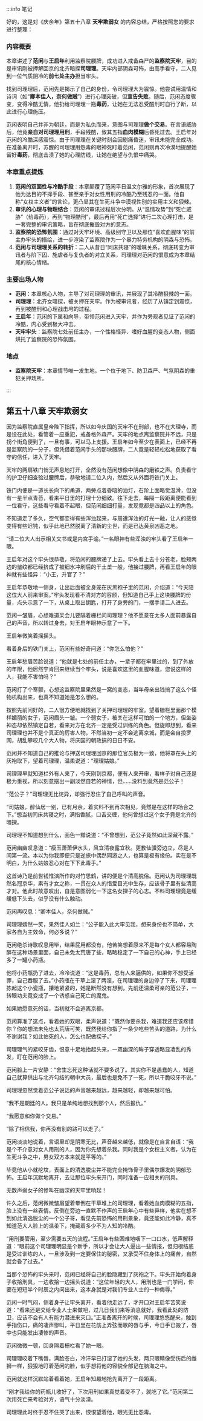 :::info 笔记

好的，这是对《庆余年》第五十八章 **天牢欺弱女** 的内容总结，严格按照您的要求进行整理：

### 内容概要

本章讲述了**范闲**与**王启年**利用监察院腰牌，成功进入戒备森严的**监察院天牢**，目的是审讯刚被押解回京的北齐暗探**司理理**。天牢内部阴森可怖，由高手看守，二人见到一位气质阴冷的**前七处主办**担当牢头。

找到司理理后，范闲先是揭示了自己的身份，令司理理大为震惊。他尝试用温情和诗词（如“**卿本佳人，奈何做贼**”）进行心理突破，但**宣告失败**。随后，范闲态度骤变，变得冷酷无情，他扔给司理理一瓶**毒药**，让她在无法忍受酷刑时自行了断，以此进行心理施压。

范闲表明自己并非为朝廷，而是为私仇而来，意图与司理理**做个交易**。在言语威胁后，他竟**亲自对司理理用刑**，手段残酷，致其五指**血肉模糊**后昏死过去。王启年对范闲的冷酷深感震惊。由于司理理在关键时刻会因剧痛昏迷，审讯未能完全成功。在准备离开时，苏醒的司理理用怨毒的眼神死盯着范闲，范闲则再次冷漠地提醒她留好**毒药**，彻底击溃了她的心理防线，让她在绝望与仇恨中痛哭。

### 本章重点提炼

1.  **范闲的双面性与冷酷手段**：本章颠覆了范闲平日温文尔雅的形象，首次展现了他为达目的不择手段、甚至亲手对女性用刑的冷酷乃至残忍的一面。他自称“女权主义者”的言论，更凸显其在生死斗争中漠视性别的实用主义和狠辣。
2.  **审讯的心理与物理结合**：范闲的审讯过程层次分明。从“温情攻势”到“死亡威胁”（给毒药），再到“物理酷刑”，最后再用“死亡选择”进行二次心理打击，是一套完整的审讯策略，旨在彻底摧毁对方的意志。
3.  **监察院的恐怖氛围**：通过对天牢环境、高级别守卫以及那位“喜欢血腥味”的前主办牢头的描绘，进一步渲染了监察院作为一个暴力特务机构的阴森与恐怖。
4.  **范闲与司理理关系的转折**：二人从昔日“同床共寝”的暧昧关系，彻底转变为审讯者与阶下囚、施虐者与复仇者的对立关系，司理理对范闲的恨意成为本章结尾的核心情绪。

### 主要出场人物

*   **范闲**：本章核心人物，主导了对司理理的审讯，并展现了其冷酷狠辣的一面。
*   **司理理**：北齐女暗探，被关押在天牢。作为被审讯者，经历了从镇定到震惊，再到被酷刑和心理战击垮的过程。
*   **王启年**：范闲的下属和向导，带领范闲进入天牢，并作为旁观者见证了范闲的冷酷，内心受到极大冲击。
*   **天牢牢头**：监察院七处前任主办，一个性格怪异、嗜好血腥的变态人物，侧面烘托了监察院的恐怖氛围。

### 地点

*   **监察院天牢**：本章情节唯一发生地，一个位于地下、防卫森严、气氛阴森的重犯关押场所。

:::

## 第五十八章 **天牢欺弱女**

因为监察院直属皇帝陛下指挥，所以如今庆国的天牢不在刑部，也不在大理寺，而是设在此处，看管着一应重犯，戒备格外森严。天牢的地点离监察院并不远，只是拐个街角便到了，一旦有事，可以马上支援。王启年如今至少在表面上，已经不再是监察院的一分子，但凭借着范闲手头的那块腰牌，二人竟是轻轻松松地获取了看守的信任，进入了天牢。

天牢的两扇铁门悄无声息地打开，全然没有范闲想像中阴森的磨铁之声。负责看守的护卫仔细查验过腰牌后，恭敬地请二位入内，然后又从外面将铁门关上。

铁门内便是一道长长向下的甬道，两旁点着昏暗的油灯，石阶上面略觉湿滑，但没有一星半点青苔，看来平日里的打理十分细致。往下走去，每隔一段距离便能看到一位看守，这些看守看着不起眼，但范闲细细打量，发现竟都是四品以上的角色。

不知道走了多久，空气都变得有些浑浊起来，与周遭浑浊的灯光一融，让人的感觉变得有些迟钝，似乎此地已然脱离了清新的尘世，而是已达黄泉凶恶之地。

“请二位大人出示相关文书或是内宫手谕。”一名眼神有些浑浊的牢头看了王启年一眼。

王启年对这个牢头很恭敬，将范闲的腰牌递了上去。牢头看上去十分苍老，脸颊两边的皱纹都已经挤成了被细水冲刷后的干土垄一般，他接过腰牌，再看王启年的眼神就有些怪异：“小王，升官了？”

王启年恭敬地一侧身，让出后面被全身笼在灰黑袍子里的范闲，介绍道：“今天陪这位大人前来审案。”牢头发现看不清对方的容颜，但知道自己手上这块腰牌的份量，点头示意了一下，从桌上取出钥匙，打开了身旁的门，一摆手请二人进去。

范闲一皱眉，心想难道呆会儿要隔着栅栏问司理理？他不愿意在太多人面前暴露自己的声音，所以转过身去，对王启年眼神示意了一下。

王启年微笑着摇摇头。

看着身后的铁门关上，范闲有些好奇问道：“你怎么怕他？”

王启年愁眉苦脸说道：“他就是七处的前任主办，一辈子都在牢里过的，到了外放的年限，他居然宁肯回来继续当个牢头，说是喜欢这里的血腥味道，您说这样的人，我能不害怕吗？”

范闲打了个寒颤，心想这监察院里果然是一窝的变态，当年母亲出钱搞了这么个怪物机构出来，也真不知道她是怎么想的。

按照先前问好的，二人很方便地就找到了关押司理理的牢室。望着栅栏里面那个模样媚丽的女子，范闲眉头一皱。一个弱女子，被关在这样可怕的一个地方，但坐姿神态却依然镇定自若，看来对方在北齐一定是受过训练的角色。但旋即想到，看来司理理也并不是个真正的厉害人物，不然当初一定不会逃离京城，而是会自投罗网，胡乱攀咬几个大人物，将庆国的朝政搞的日日不安。

范闲并不知道自己的推论与押送司理理回京的那位官员极为一致，他将罩在头上的灰袍取下，望着司理理，温柔说道：“理理姑娘。”

司理理早就知道栏外有人来了，今天刚到京都，便有人来开审，看样子对自己还是极为重视，所以刻意摆出一副淡然自若的神情，但……没料到竟然是范公子！

“范公子？”司理理无比诧异，却强行忍住了自己呼叫的声音。

“司姑娘，醉仙居一别，已有月余，着实料不到再次相见，竟然是在这样的场合之下。”想当初同床共寝之时，满指香腻，口舌交缠，他何曾想过这个女子竟是北齐的暗探。

司理理不知道想到什么，面色一黯说道：“不曾想到，范公子竟然如此深藏不露。”

范闲幽幽叹息道：“瘦玉萧萧伊水头，风宜清夜露宜秋。更教仙骥旁边立，尽是人间第一流。本以为你我即便只是逆旅中偶然同游之人，也算是极有缘份。实在是不明白，为什么姑娘忍心对在下下此毒手。”

这首诗乃是前世钱惟演所作的对竹思鹤，讲的便是个清高脱俗。范闲认为司理理既然名冠京华，素有才女之称，一贯在众人的惜爱目光中生存，应该骨子里有些清高才对。他此时故意叹出，自是意图弱化一下这名女探子的心志。不料司理理竟是缓缓低下头去，似乎没有什么触动。

范闲再叹息：“卿本佳人，奈何做贼。”

司理理嫣然一笑，果然佳人如兰：“公子能入此大牢见我，想来身份也不简单，大家各自为主效命，何必多说？”

范闲绝杀诗歌叹息用毕，结果屁用都没有，他苦笑想着原来不是每个女人都容易陶醉在这种场景里面，自己未免太荒唐了些，略略稳定了一下自己的心神，手上已经多了一罐小药瓶。

他将小药瓶扔了进去，冷冷说道：“这是毒药，总有人来逼供的，如果你不想受活罪，自己吞服了去。”小药瓶在干草上滚了两滚，在司理理的身边停了下来，司理理拣起这个小瓷瓶，攥地紧紧的，她是断然没有想到，先前还温柔可亲的范公子，一转眼功夫竟变成了一个诱惑自己死亡的魔鬼。

如果她愿意死的话，当初就不会逃离京都。

范闲算准了这点，看着她的双眼，柔声说道：“既然你要杀我，难道我还应该疼惜你？你的想法未免也太荒唐可笑，既然我给你指了一条少吃些苦头的道路，为什么不谢谢我？如此怕死的人，怎么也配做探子。”

司理理气的紧咬牙齿，恨意十足地抬起头来，一双幽深的眸子穿透略显凌乱的秀发，盯在范闲的脸上。

范闲脸上一片安静：“舍生忘死这种话就不要多说了。其实你不是愚蠢的人，知道自己就算供出与北齐勾结的朝中大员，最后也是免不了一死，所以干脆咬牙不说。”

司理理忽然觉着范公子说话的声音越来越远，越来越轻，却越来越可怕。

“我不是朝廷的人。我只是单纯地想找到那个人，然后报仇。”

“我愿意和你做个交易。”

“除了相信我，你再没有别的路可以走了。”

范闲淡淡地说着，言语里却是阴寒无比，声音越来越低，就像是在自言自语：“我是个不介意对女人用刑的人，因为你先想着杀我。同时我是个女权主义者，认为在生死斗争之中，男女双方本来就是平等的。”

毕竟他从小就挖坟，表面上的清逸脱尘并不能完全掩饰骨子里偶尔爆发的阴郁恐怖。王启年沉默地离开，去让那位牢头来开门，同时准备一应相关的刑具。

无数声弱女子的惨叫在幽深的天牢里响起！

许久之后，范闲微微皱眉望着晕倒在干草堆上的司理理，看着她血肉模糊的五指，脸上没有一丝表情。反倒在旁边一直默不作声的王启年心中有些异样，他实在想不到如此清逸脱尘的一个公子哥，看见先前恐怖的用刑景象，竟还能如此冷静，真不知道范大人脸上的温柔下，掩藏着多少不为人知的冷酷。

“用刑要管用，至少需要五天的流程。”王启年有些困难地咽下一口口水，低声解释道：“眼前这个司理理明显是个新手，所以才会让大人逼出一些情报，但归根结底是受过训练的人，一旦涉及到一定要保住的秘密，又承受不住身体上的痛苦，自然就会昏了过去。”

当那个恐怖的牢头来时，范闲已经将自己的脸隐藏到了灰袍之下。牢头开始佝着身子收拾刑具，一边收拾一边摇头说道：“这位年轻的大人，用刑也是一门学问，你要在短短半个时辰之内问出来，这本身就是对我们专业人士的一种侮辱。”

范闲一时气闷，侧着身子让牢头离开，看着他走远了，才开口对王启年苦笑说道：“看来还是交给专业人士来做吧，过几日我们来等消息就好，我看此处的防卫，应该不会有人有能力潜进来灭口。”正准备离开的时候，司理理悠悠醒来，触到手指伤口，痛的凄声惨叫，平日里在花舫上弄弦而歌的唇与手，今日手已毁了，唇中也只能发出凄惨的声音。

范闲微微一顿，回身隔着栅栏看了她一眼。

司理理咬着下嘴唇，满脸苍白，冷汗早已打湿了她的头发，两只眼睛像受伤后的雌狮一样，狠狠地盯着范闲的脸，似乎想将他的容貌全部记在脑海之中。

范闲就这样沉默站着看着她，王启年知趣地抢先离开了一段距离。

“刚才我给你的药瓶儿收好了，下次用刑如果真觉着受不了，就吃了它。”范闲第二次用死亡来考验对方，语气十分淡漠。

司理理此时终于忍不住哭了出来，恨恨望着他，眼光无比怨毒。

